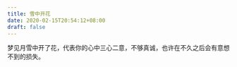 ```yaml
---
title: 雪中开花
date: 2020-02-15T20:54:12+08:00
draft: false
---
```


梦见月雪中开了花，代表你的心中三心二意，不够真诚，也许在不久之后会有意想不到的损失。<br>
